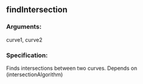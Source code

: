 ## findIntersection
### Arguments: 
curve1, curve2
### Specification: 
Finds intersections between two curves. Depends on (intersectionAlgorithm)
